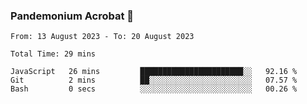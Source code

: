 ### Pandemonium Acrobat 🤸

<!--START_SECTION:waka-->

```all_time
From: 13 August 2023 - To: 20 August 2023

Total Time: 29 mins

JavaScript   26 mins         ███████████████████████░░   92.16 %
Git          2 mins          ██░░░░░░░░░░░░░░░░░░░░░░░   07.57 %
Bash         0 secs          ░░░░░░░░░░░░░░░░░░░░░░░░░   00.26 %
```

<!--END_SECTION:waka-->
